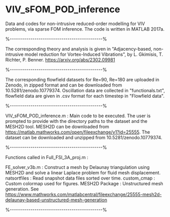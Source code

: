 # VIV_sFOM_POD_inference
Data and codes for non-intrusive reduced-order modelling for VIV problems, via sparse FOM inference.
The code is written in MATLAB 2017a.

%---------------------------------------------%

The corresponding theory and analysis is given in "Adjacency-based, non-intrusive model reduction for Vortex-Induced Vibrations", 
by L. Gkimisis, T. Richter, P. Benner.
https://arxiv.org/abs/2302.09981

%---------------------------------------------%

The corresponding flowfield datasets for Re=90, Re=180 are uploaded in Zenodo, in zipped format and can be downloaded from 10.5281/zenodo.10779374.
Oscillation data are collected in "functionals.txt", flowfield data are given in .csv format for each timestep in "Flowfield data".

%---------------------------------------------%

VIV_sFOM_POD_inference.m : Main code to be executed. The user is prompted to provide with the directory paths to the dataset and the MESH2D tool.
MESH2D can be downloaded from https://matlab.mathworks.com/open/fileexchange/v1?id=25555.
The dataset can be downloaded and unzipped from 10.5281/zenodo.10779374.

%---------------------------------------------%

Functions called in Full_FSI_3A_proj.m :

FE_solver_v3b.m : Construct a mesh by Delaunay triangulation using MESH2D and solve a linear Laplace problem for fluid mesh displacement.
natsortfiles : Read snapshot data files sorted over time.
custom_cmap : Custom colormap used for figures.
MESH2D Package : Unstructured mesh generation. See https://www.mathworks.com/matlabcentral/fileexchange/25555-mesh2d-delaunay-based-unstructured-mesh-generation

%---------------------------------------------%
